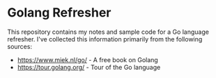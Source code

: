 # Golang Refresher
This repository contains my notes and sample code for a Go language refresher.
I've collected this information primarily from the following sources:

- https://www.miek.nl/go/ - A free book on Golang
- https://tour.golang.org/ - Tour of the Go language
